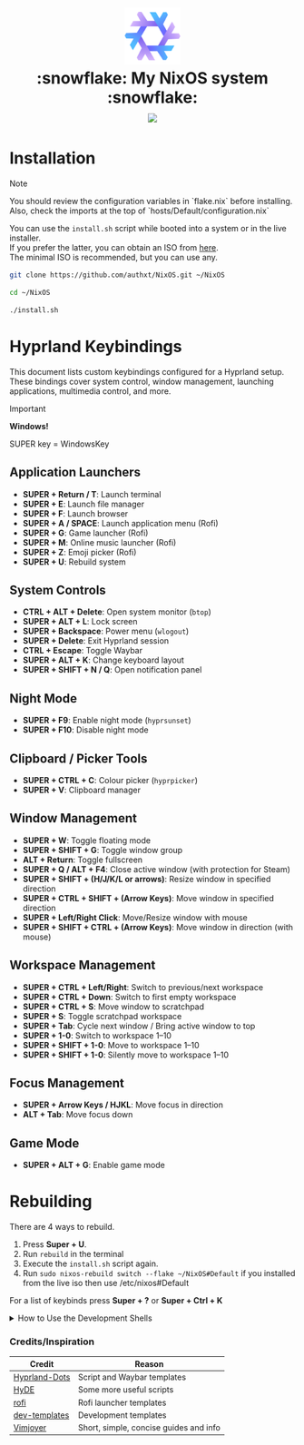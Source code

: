 <h1 align="center">
   <img src="assets/nixos-logo.png" width="100px" /> 
   <br> :snowflake:
      My NixOS system
   :snowflake:
   <br>
      <img src="https://raw.githubusercontent.com/catppuccin/catppuccin/main/assets/palette/macchiato.png" width="600px" /> <br>
   <div align="center">

</h1>


# Installation
> [!Note]
> <p>You should review the configuration variables in `flake.nix` before installing.<br>
> Also, check the imports at the top of `hosts/Default/configuration.nix`</p>
You can use the `install.sh` script while booted into a system or in the live installer.<br>
If you prefer the latter, you can obtain an ISO from [here](https://nixos.org/download/#nixos-iso).<br>
The minimal ISO is recommended, but you can use any.
```bash
git clone https://github.com/authxt/NixOS.git ~/NixOS
```
```bash
cd ~/NixOS
```
```bash
./install.sh
```

# Hyprland Keybindings

This document lists custom keybindings configured for a Hyprland setup. These bindings cover system control, window management, launching applications, multimedia control, and more.

> [!IMPORTANT]
> <b>Windows!</b>
> <p>SUPER key = WindowsKey </p>

## Application Launchers
- **SUPER + Return / T**: Launch terminal
- **SUPER + E**: Launch file manager
- **SUPER + F**: Launch browser
- **SUPER + A / SPACE**: Launch application menu (Rofi)
- **SUPER + G**: Game launcher (Rofi)
- **SUPER + M**: Online music launcher (Rofi)
- **SUPER + Z**: Emoji picker (Rofi)
- **SUPER + U**: Rebuild system

## System Controls
- **CTRL + ALT + Delete**: Open system monitor (`btop`)
- **SUPER + ALT + L**: Lock screen
- **SUPER + Backspace**: Power menu (`wlogout`)
- **SUPER + Delete**: Exit Hyprland session
- **CTRL + Escape**: Toggle Waybar
- **SUPER + ALT + K**: Change keyboard layout
- **SUPER + SHIFT + N / Q**: Open notification panel

## Night Mode
- **SUPER + F9**: Enable night mode (`hyprsunset`)
- **SUPER + F10**: Disable night mode

## Clipboard / Picker Tools
- **SUPER + CTRL + C**: Colour picker (`hyprpicker`)
- **SUPER + V**: Clipboard manager

## Window Management
- **SUPER + W**: Toggle floating mode
- **SUPER + SHIFT + G**: Toggle window group
- **ALT + Return**: Toggle fullscreen
- **SUPER + Q / ALT + F4**: Close active window (with protection for Steam)
- **SUPER + SHIFT + (H/J/K/L or arrows)**: Resize window in specified direction
- **SUPER + CTRL + SHIFT + (Arrow Keys)**: Move window in specified direction
- **SUPER + Left/Right Click**: Move/Resize window with mouse
- **SUPER + SHIFT + CTRL + (Arrow Keys)**: Move window in direction (with mouse)

## Workspace Management
- **SUPER + CTRL + Left/Right**: Switch to previous/next workspace
- **SUPER + CTRL + Down**: Switch to first empty workspace
- **SUPER + CTRL + S**: Move window to scratchpad
- **SUPER + S**: Toggle scratchpad workspace
- **SUPER + Tab**: Cycle next window / Bring active window to top
- **SUPER + 1-0**: Switch to workspace 1–10
- **SUPER + SHIFT + 1-0**: Move to workspace 1–10
- **SUPER + SHIFT + 1-0**: Silently move to workspace 1–10

## Focus Management
- **SUPER + Arrow Keys / HJKL**: Move focus in direction
- **ALT + Tab**: Move focus down

## Game Mode
- **SUPER + ALT + G**: Enable game mode



# Rebuilding
There are 4 ways to rebuild.<br>
1) Press **Super + U**.
2) Run `rebuild` in the terminal
3) Execute the `install.sh` script again.
4) Run `sudo nixos-rebuild switch --flake ~/NixOS#Default` if you installed from the live iso then use /etc/nixos#Default 

For a list of keybinds press **Super + ?** or **Super + Ctrl + K**

<details>
<summary>How to Use the Development Shells</summary>

- To initialise a new project from a template:
```bash
nix flake init -t ~/NixOS#NAME
```
- Alternatively, use the `new` keyword to create a new directory:
```bash
nix flake new -t ~/NixOS#NAME PROJECT_NAME
```
Replace `NAME` with any template defined in `dev-shells/default.nix`.<br>
These commands will generate a flake.nix and flake.lock file in your project directory.<br>
To enter the development shell:
- Use direnv if configured, or navigate to the project directory and run:
```bash
nix develop
```
</details> 

<!-- </details> -->
<!-- <summary>Credits/Inspiration</summary> -->

### Credits/Inspiration
| Credit                                                        | Reason                                 |
| ------------------------------------------------------------- | -------------------------------------- |
| [Hyprland-Dots](https://github.com/JaKooLit/Hyprland-Dots)    | Script and Waybar templates            |
| [HyDE](https://github.com/HyDE-Project/HyDE)                  | Some more useful scripts               |
| [rofi](https://github.com/adi1090x/rofi)                      | Rofi launcher templates                |
| [dev-templates](https://github.com/the-nix-way/dev-templates) | Development templates                  |
| [Vimjoyer](https://www.youtube.com/@vimjoyer)                 | Short, simple, concise guides and info |

<!-- </details> -->

